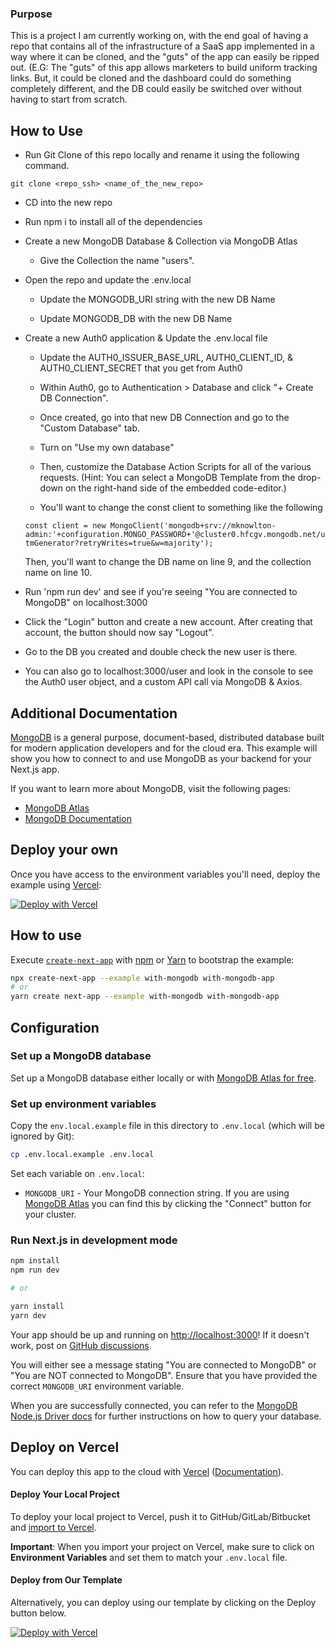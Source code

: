 ### Purpose

This is a project I am currently working on, with the end goal of having a repo that contains all of the infrastructure of a SaaS app implemented in a way where it can be cloned, and the "guts" of the app can easily be ripped out. (E.G: The "guts" of this app allows marketers to build uniform tracking links. But, it could be cloned and the dashboard could do something completely different, and the DB could easily be switched over without having to start from scratch.

## How to Use

- Run Git Clone of this repo locally and rename it using the following command.

`git clone <repo_ssh> <name_of_the_new_repo>`

- CD into the new repo

- Run npm i to install all of the dependencies

- Create a new MongoDB Database & Collection via MongoDB Atlas

    - Give the Collection the name "users".

- Open the repo and update the .env.local

    - Update the MONGODB_URI string with the new DB Name

    - Update MONGODB_DB with the new DB Name

- Create a new Auth0 application & Update the .env.local file

    - Update the AUTH0_ISSUER_BASE_URL, AUTH0_CLIENT_ID, & AUTH0_CLIENT_SECRET that you get from Auth0

    - Within Auth0, go to Authentication > Database and click "+ Create DB Connection".

    - Once created, go into that new DB Connection and go to the "Custom Database" tab.

    - Turn on "Use my own database"

    - Then, customize the Database Action Scripts for all of the various requests. (Hint: You can select a MongoDB Template from the drop-down on the right-hand side of the embedded code-editor.)

    - You'll want to change the const client to something like the following

    `const client = new MongoClient('mongodb+srv://mknowlton-admin:'+configuration.MONGO_PASSWORD+'@cluster0.hfcgv.mongodb.net/utmGenerator?retryWrites=true&w=majority');`

    Then, you'll want to change the DB name on line 9, and the collection name on line 10.

- Run 'npm run dev' and see if you're seeing "You are connected to MongoDB" on localhost:3000

- Click the "Login" button and create a new account. After creating that account, the button should now say "Logout".

- Go to the DB you created and double check the new user is there.

- You can also go to localhost:3000/user and look in the console to see the Auth0 user object, and a custom API call via MongoDB & Axios.

## Additional Documentation

[MongoDB](https://www.mongodb.com/) is a general purpose, document-based, distributed database built for modern application developers and for the cloud era. This example will show you how to connect to and use MongoDB as your backend for your Next.js app.

If you want to learn more about MongoDB, visit the following pages:

- [MongoDB Atlas](https://mongodb.com/atlas)
- [MongoDB Documentation](https://docs.mongodb.com/)

## Deploy your own

Once you have access to the environment variables you'll need, deploy the example using [Vercel](https://vercel.com?utm_source=github&utm_medium=readme&utm_campaign=next-example):

[![Deploy with Vercel](https://vercel.com/button)](https://vercel.com/new/git/external?repository-url=https://github.com/vercel/next.js/tree/canary/examples/with-mongodb&project-name=with-mongodb&repository-name=with-mongodb&env=MONGODB_URI&envDescription=Required%20to%20connect%20the%20app%20with%20MongoDB)

## How to use

Execute [`create-next-app`](https://github.com/vercel/next.js/tree/canary/packages/create-next-app) with [npm](https://docs.npmjs.com/cli/init) or [Yarn](https://yarnpkg.com/lang/en/docs/cli/create/) to bootstrap the example:

```bash
npx create-next-app --example with-mongodb with-mongodb-app
# or
yarn create next-app --example with-mongodb with-mongodb-app
```

## Configuration

### Set up a MongoDB database

Set up a MongoDB database either locally or with [MongoDB Atlas for free](https://mongodb.com/atlas).

### Set up environment variables

Copy the `env.local.example` file in this directory to `.env.local` (which will be ignored by Git):

```bash
cp .env.local.example .env.local
```

Set each variable on `.env.local`:

- `MONGODB_URI` - Your MongoDB connection string. If you are using [MongoDB Atlas](https://mongodb.com/atlas) you can find this by clicking the "Connect" button for your cluster.

### Run Next.js in development mode

```bash
npm install
npm run dev

# or

yarn install
yarn dev
```

Your app should be up and running on [http://localhost:3000](http://localhost:3000)! If it doesn't work, post on [GitHub discussions](https://github.com/vercel/next.js/discussions).

You will either see a message stating "You are connected to MongoDB" or "You are NOT connected to MongoDB". Ensure that you have provided the correct `MONGODB_URI` environment variable.

When you are successfully connected, you can refer to the [MongoDB Node.js Driver docs](https://mongodb.github.io/node-mongodb-native/3.4/tutorials/collections/) for further instructions on how to query your database.

## Deploy on Vercel

You can deploy this app to the cloud with [Vercel](https://vercel.com?utm_source=github&utm_medium=readme&utm_campaign=next-example) ([Documentation](https://nextjs.org/docs/deployment)).

#### Deploy Your Local Project

To deploy your local project to Vercel, push it to GitHub/GitLab/Bitbucket and [import to Vercel](https://vercel.com/new?utm_source=github&utm_medium=readme&utm_campaign=next-example).

**Important**: When you import your project on Vercel, make sure to click on **Environment Variables** and set them to match your `.env.local` file.

#### Deploy from Our Template

Alternatively, you can deploy using our template by clicking on the Deploy button below.

[![Deploy with Vercel](https://vercel.com/button)](https://vercel.com/new/git/external?repository-url=https://github.com/vercel/next.js/tree/canary/examples/with-mongodb&project-name=with-mongodb&repository-name=with-mongodb&env=MONGODB_URI,MONGODB_DB&envDescription=Required%20to%20connect%20the%20app%20with%20MongoDB)
